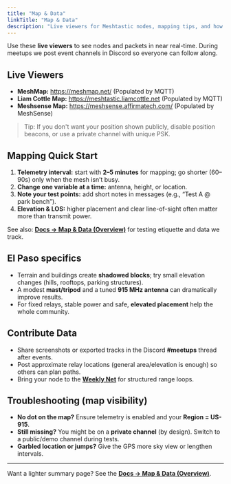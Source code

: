 ```yaml
---
title: "Map & Data"
linkTitle: "Map & Data"
description: "Live viewers for Meshtastic nodes, mapping tips, and how to share range data in El Paso."
---
```




Use these **live viewers** to see nodes and packets in near real-time. During meetups we post event channels in Discord so everyone can follow along.

## Live Viewers
- **MeshMap:** <https://meshmap.net/> (Populated by MQTT)
- **Liam Cottle Map:** <https://meshtastic.liamcottle.net> (Populated by MQTT)
- **Meshsense Map:** <https://meshsense.affirmatech.com/> (Populated by MeshSense)

> Tip: If you don't want your position shown publicly, disable position beacons, or use a private channel with unique PSK.

## Mapping Quick Start
1. **Telemetry interval:** start with **2–5 minutes** for mapping; go shorter (60–90s) only when the mesh isn’t busy.  
2. **Change one variable at a time:** antenna, height, or location.  
3. **Note your test points:** add short notes in messages (e.g., “Test A @ park bench”).  
4. **Elevation & LOS:** higher placement and clear line-of-sight often matter more than transmit power.

See also: **[Docs → Map & Data (Overview)](/docs/map-data/)** for testing etiquette and data we track.

## El Paso specifics
- Terrain and buildings create **shadowed blocks**; try small elevation changes (hills, rooftops, parking structures).  
- A modest **mast/tripod** and a tuned **915 MHz antenna** can dramatically improve results.  
- For fixed relays, stable power and safe, **elevated placement** help the whole community.

## Contribute Data
- Share screenshots or exported tracks in the Discord **#meetups** thread after events.  
- Post approximate relay locations (general area/elevation is enough) so others can plan paths.  
- Bring your node to the **[Weekly Net](/docs/weekly-net/)** for structured range loops.

## Troubleshooting (map visibility)
- **No dot on the map?** Ensure telemetry is enabled and your **Region = US-915**.  
- **Still missing?** You might be on a **private channel** (by design). Switch to a public/demo channel during tests.  
- **Garbled location or jumps?** Give the GPS more sky view or lengthen intervals.

---

Want a lighter summary page? See the **[Docs → Map & Data (Overview)](/docs/map-data/)**.
